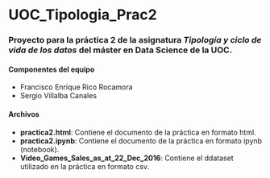 # UOC_Tipologia_Prac2

### Proyecto para la práctica 2 de la asignatura *Tipología y ciclo de vida de los datos* del máster en Data Science de la UOC.

#### Componentes del equipo

- Francisco Enrique Rico Rocamora
- Sergio Villalba Canales

#### Archivos 

- **practica2.html**: Contiene el documento de la práctica en formato html.
- **practica2.ipynb**: Contiene el documento de la práctica en formato ipynb (notebook).
- **Video_Games_Sales_as_at_22_Dec_2016**: Contiene el ddataset utilizado en la práctica en formato csv.
